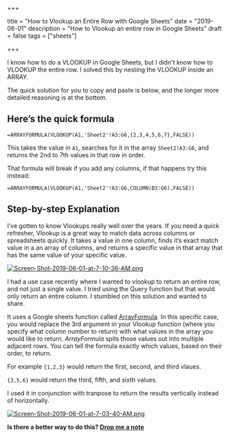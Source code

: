 +++

title = "How to Vlookup an Entire Row with Google Sheets"
date = "2019-06-01"
description = "How to Vlookup an entire row in Google Sheets"
draft = false
tags = ["sheets"]

+++

I know how to do a VLOOKUP in Google Sheets, but I didn't know how to VLOOKUP the entire row. I solved this by nesting the VLOOKUP inside an ARRAY.

The quick solution for you to copy and paste is below, and the longer more detailed reasoning is at the bottom. 

## Here’s the quick formula

`=ARRAYFORMULA(VLOOKUP(A1,'Sheet2'!A3:G6,{2,3,4,5,6,7},FALSE))`

This takes the value in `A1`, searches for it in the array `Sheet2!A3:G6`, and returns the 2nd to 7th values in that row in order. 

That formula will break if you add any columns, if that happens try this instead:

`=ARRAYFORMULA(VLOOKUP(A1,'Sheet2'!A3:G6,COLUMN(B3:G6),FALSE))`

## Step-by-step Explanation

I’ve gotten to know Vlookups really well over the years. If you need a quick refresher, Vlookup is a great way to match data across columns or spreadsheets quickly. It takes a value in one column, finds it’s exact match value in a an array of columns, and returns a specific value in that array that has the same value of your specific value. 

[![Screen-Shot-2019-06-01-at-7-10-36-AM.png](https://i.postimg.cc/QCWG9z8t/Screen-Shot-2019-06-01-at-7-10-36-AM.png)](https://postimg.cc/2LmXg2BR)

I had a use case recently where I wanted to vlookup to return an entire row, and not just a single value. I tried using the Query function but that would only return an entire column. I stumbled on this solution and wanted to share.

It uses a Google sheets function called [ArrayFormula](https://support.google.com/docs/answer/3093275?hl=en). In this specific case, you would replace the 3rd argument in your Vlookup function (where you specify what column number to return) with what values in the array you would like to return. *ArrayFormula* spits those values out into multiple adjacent rows. You can tell the formula exactly which values, based on their order, to return.

For example `{1,2,3}` would return the first, second, and third vlaues.

`{3,5,6}` would return the third, fifth, and sixth values. 

I used it in conjunction with tranpose to return the results vertically instead of horizontally. 

[![Screen-Shot-2019-06-01-at-7-03-40-AM.png](https://i.postimg.cc/FR9x8kdV/Screen-Shot-2019-06-01-at-7-03-40-AM.png)](https://postimg.cc/jWFNJ5hD)



**Is there a better way to do this? <a href="mailto:nick@lafferty.co">Drop me a note</a>**